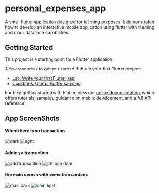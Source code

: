 # personal_expenses_app

A small flutter application designed for learning purposes. 
It demonstrates how to develop an interactive mobile application using flutter with theming and moor database capabilities.

## Getting Started

This project is a starting point for a Flutter application.

A few resources to get you started if this is your first Flutter project:

- [Lab: Write your first Flutter app](https://flutter.dev/docs/get-started/codelab)
- [Cookbook: Useful Flutter samples](https://flutter.dev/docs/cookbook)

For help getting started with Flutter, view our
[online documentation](https://flutter.dev/docs), which offers tutorials,
samples, guidance on mobile development, and a full API reference.

## App ScreenShots
#### When there is no transaction
![dark](./screenshots/no_transaction_dark.png)   ![light](./screenshots/no_transaction_light.png)

#### Adding a transaction 
![add transaction](./screenshots/add_transaction.png)    ![choose date](./screenshots/add_date.png)

#### the main screen with some transactions 
![main dark](./screenshots/main_dark.png)    ![main light](./screenshots/main_light.png)
